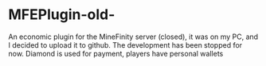 # MFEPlugin-old-
An economic plugin for the MineFinity server (closed), it was on my PC, and I decided to upload it to github. The development has been stopped for now. Diamond is used for payment, players have personal wallets
